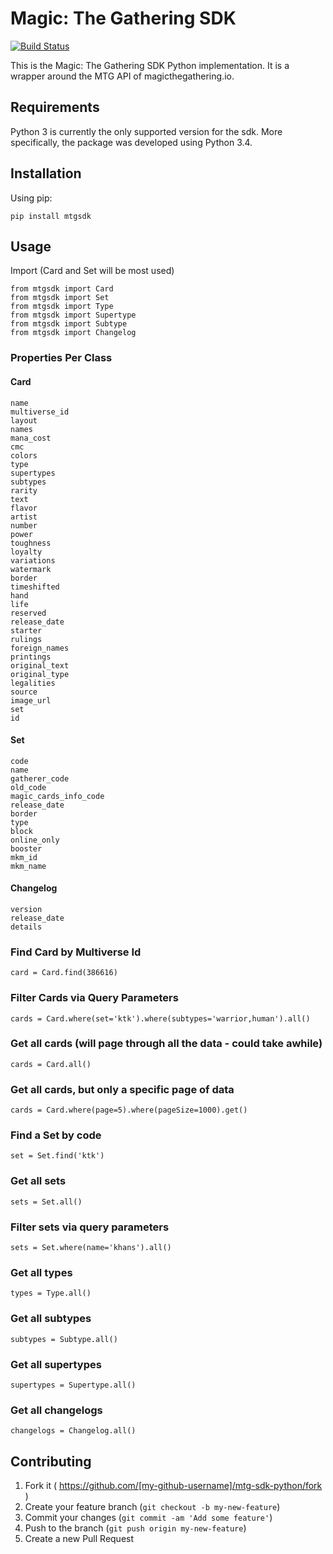# Magic: The Gathering SDK

[![Build Status](https://travis-ci.org/MagicTheGathering/mtg-sdk-python.svg?branch=master)](https://travis-ci.org/MagicTheGathering/mtg-sdk-python)

This is the Magic: The Gathering SDK Python implementation. It is a wrapper around the MTG API of magicthegathering.io.

## Requirements
Python 3 is currently the only supported version for the sdk. More specifically, the package was developed using Python 3.4.

## Installation

Using pip:

    pip install mtgsdk

## Usage

Import (Card and Set will be most used)

    from mtgsdk import Card
    from mtgsdk import Set
    from mtgsdk import Type
    from mtgsdk import Supertype
    from mtgsdk import Subtype
    from mtgsdk import Changelog
    
### Properties Per Class

#### Card

    name
    multiverse_id
    layout
    names
    mana_cost
    cmc
    colors
    type
    supertypes
    subtypes
    rarity
    text
    flavor
    artist
    number
    power
    toughness
    loyalty
    variations
    watermark
    border
    timeshifted
    hand
    life
    reserved
    release_date
    starter
    rulings
    foreign_names
    printings
    original_text
    original_type
    legalities
    source
    image_url
    set
    id

#### Set

    code
    name
    gatherer_code
    old_code
    magic_cards_info_code
    release_date
    border
    type
    block
    online_only
    booster
    mkm_id
    mkm_name

#### Changelog

    version
    release_date
    details
    
### Find Card by Multiverse Id

    card = Card.find(386616)
    
### Filter Cards via Query Parameters

    cards = Card.where(set='ktk').where(subtypes='warrior,human').all()
    
### Get all cards (will page through all the data - could take awhile)

    cards = Card.all()
    
### Get all cards, but only a specific page of data

    cards = Card.where(page=5).where(pageSize=1000).get()
    
### Find a Set by code

    set = Set.find('ktk')
    
### Get all sets

    sets = Set.all()
    
### Filter sets via query parameters

    sets = Set.where(name='khans').all()
    
### Get all types

    types = Type.all()
    
### Get all subtypes

    subtypes = Subtype.all()
    
### Get all supertypes

    supertypes = Supertype.all()
    
### Get all changelogs

    changelogs = Changelog.all()
    
## Contributing

1. Fork it ( https://github.com/[my-github-username]/mtg-sdk-python/fork )
2. Create your feature branch (`git checkout -b my-new-feature`)
3. Commit your changes (`git commit -am 'Add some feature'`)
4. Push to the branch (`git push origin my-new-feature`)
5. Create a new Pull Request
